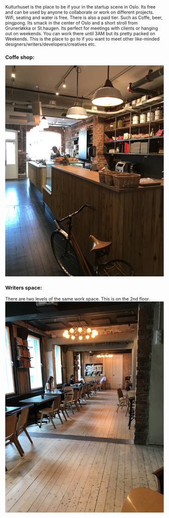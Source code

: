<!--more--> Kulturhuset is the place to be if your in the startup scene in Oslo. Its free and can be used by anyone to collaborate or work on different projects. Wifi, seating and water is free. There is also a paid tier. Such as Coffe, beer, pingpong. Its smack in the center of Oslo and a short stroll from Grunerløkka or St.haugen. Its perfect for meetings with clients or hanging out on weekends. You can work there until 3AM but its pretty packed on Weekends. This is the place to go to if you want to meet other like-minded designers/writers/developers/creatives etc. 

### Coffe shop:
<img width="800" alt="img" src="https://raw.githubusercontent.com/stylekit/img/master/Photo 28-06-2017, 18 18 11.jpg">


### Writers space:
There are two levels of the same work space. This is on the 2nd floor. 
<img width="800" alt="img" src="https://raw.githubusercontent.com/stylekit/img/master/Photo 28-06-2017, 18 08 38.jpg">
